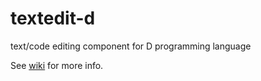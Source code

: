 textedit-d
==========

text/code editing component for D programming language

See [wiki](/wiki) for more info.

